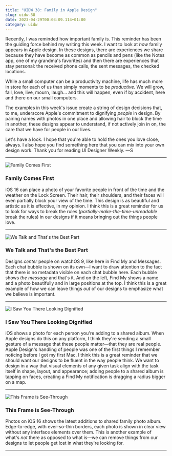 ```yaml
---
title: "UIDW 38: Family in Apple Design"
slug: uidw-38
date: 2023-04-29T00:03:09.114+01:00
category: uidw
---
```


Recently, I was reminded how important family is. This reminder has been the guiding force behind my writing this week. I want to look at _how_ family appears in Apple design. In these designs, there are experiences we share because they have become as common as pencils and pens (like the Notes app, one of my grandma's favorites) and then there are experiences that stay personal: the received phone calls, the sent messages, the checked locations.

While a small computer can be a productivity machine, life has much more in store for each of us than simply moments to be _productive_. We will grow, fall, love, live, mourn, laugh... and this will happen, even if by accident, here and there on our small computers.

The examples in this week's issue create a string of design decisions that, to me, underscore Apple's commitment to dignifying _people_ in design. By pairing names with photos in one place and allowing hair to block the time in another, these designs appear to understand, if not actively join in on, the care that we have for people in our lives.

Let's have a look. I hope that you're able to hold the ones you love close, always. I also hope you find something here that you can mix into your own design work. Thank you for reading UI Designer Weekly. —S

---

![](https://assets.sahandnayebaziz.org/family-comes-first.jpeg "Family Comes First")

### Family Comes First

iOS 16 can place a photo of your favorite people in front of the time and the weather on the Lock Screen. Their hair, their shoulders, and their faces will even partially block your view of the time. This design is as beautiful and artistic as it is effective, in my opinion. I think this is a great reminder for us to look for ways to break the rules (_partially-make-the-time-unreadable_ break the rules) in our designs if it means bringing out the things people love.

---

![](https://assets.sahandnayebaziz.org/we-talk-and-that's-the-best-part.jpeg "We Talk and That's the Best Part")

### We Talk and That's the Best Part

Designs _center_ people on watchOS 9, like here in Find My and Messages. Each chat bubble is shown on its own—I want to draw attention to the fact that there is no metadata visible on each chat bubble here. Each bubble shows _the message_ and that's it. And on the left, Find My shows a name and a photo beautifully and in large positions at the top. I think this is a great example of how we can leave things _out_ of our designs to emphasize what we believe is important.

---

![](https://assets.sahandnayebaziz.org/i-saw-you-there-looking-dignified.jpeg "I Saw You There Looking Dignified")

### I Saw You There Looking Dignified

iOS shows a photo for each person you're adding to a shared album. When Apple designs do this on any platform, I think they're sending a small gesture of a message that these people matter—that they are real people. Apple Design's handling of people was one of the first things I remember noticing before I got my first Mac. I think this is a great reminder that we should want our designs to be fluent in the way people think. We want to design in a way that visual elements of any given task align with the task itself in shape, layout, and appearance; adding people to a shared album is tapping on faces, creating a Find My notification is dragging a radius bigger on a map.

---

![](https://assets.sahandnayebaziz.org/this-frame-is-see-through.jpeg "This Frame is See-Through")

### This Frame is See-Through

Photos on iOS 16 shows the latest additions to shared family photo album. Edge-to-edge, with ever-so-thin borders, each photo is shown in clear view without any interface elements over them. This is another example of what's _not_ there as opposed to what is—we can remove things from our designs to let people get lost in what they're looking for.

---
